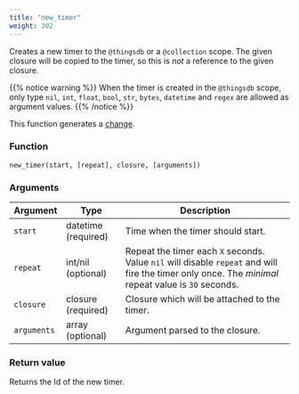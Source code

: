 ```yaml
---
title: "new_timer"
weight: 302
---
```


Creates a new timer to the `@thingsdb` or a `@collection` scope.
The given closure will be copied to the timer, so this is *not* a reference to the given closure.

{{% notice warning %}}
When the timer is created in the `@thingsdb` scope, only type `nil`, `int`, `float`, `bool`, `str`, `bytes`, `datetime` and `regex` are allowed as argument values.
{{% /notice %}}

This function generates a [change](../../overview/changes).

### Function

`new_timer(start, [repeat], closure, [arguments])`

### Arguments

Argument | Type | Description
-------- | ---- | -----------
`start` | datetime (required) | Time when the timer should start.
`repeat` | int/nil (optional) | Repeat the timer each `X` seconds. Value `nil` will disable `repeat` and will fire the timer only once. The *minimal* repeat value is `30` seconds.
`closure` | closure (required) | Closure which will be attached to the timer.
`arguments` | array (optional) | Argument parsed to the closure.

### Return value

Returns the Id of the new timer.


